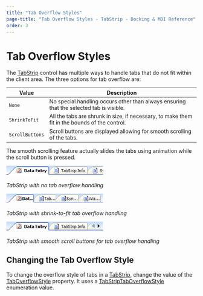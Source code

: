 ```yaml
---
title: "Tab Overflow Styles"
page-title: "Tab Overflow Styles - TabStrip - Docking & MDI Reference"
order: 3
---
```

# Tab Overflow Styles

The [TabStrip](xref:@ActiproUIRoot.Controls.Docking.TabStrip) control has multiple ways to handle tabs that do not fit within the client area.  The three options for tab overflow are:

| Value | Description |
|-----|-----|
| `None` | No special handling occurs other than always ensuring that the selected tab is visible. |
| `ShrinkToFit` | All the tabs are shrunk in size, if necessary, to make them fit in the bounds of the control. |
| `ScrollButtons` | Scroll buttons are displayed allowing for smooth scrolling of the tabs. |

The smooth scrolling feature actually slides the tabs using animation while the scroll button is pressed.

![Screenshot](../images/tabstrip-tab-overflow-style-none.gif)

*TabStrip with no tab overflow handling*

![Screenshot](../images/tabstrip-tab-overflow-style-shrink-to-fit.gif)

*TabStrip with shrink-to-fit tab overflow handling*

![Screenshot](../images/tabstrip-tab-overflow-style-scroll-buttons.gif)

*TabStrip with smooth scroll buttons for tab overflow handling*

## Changing the Tab Overflow Style

To change the overflow style of tabs in a [TabStrip](xref:@ActiproUIRoot.Controls.Docking.TabStrip), change the value of the [TabOverflowStyle](xref:@ActiproUIRoot.Controls.Docking.TabStrip.TabOverflowStyle) property.  It uses a [TabStripTabOverflowStyle](xref:@ActiproUIRoot.Controls.Docking.TabStripTabOverflowStyle) enumeration value.
